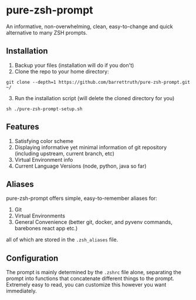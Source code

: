 # pure-zsh-prompt

An informative, non-overwhelming, clean, easy-to-change and quick alternative to many ZSH prompts.

## Installation

1. Backup your files (installation will do if you don't)
2. Clone the repo to your home directory:
```
git clone --depth=1 https://github.com/barrettruth/pure-zsh-prompt.git ~/
```
3. Run the installation script (will delete the cloned directory for you)
```
sh ./pure-zsh-prompt-setup.sh
```

## Features

1. Satisfying color scheme
2. Displaying informative yet minimal information of git repository (including upstream, current branch, etc)
3. Virtual Environment info
4. Current Language Versions (node, python, java so far)

## Aliases

pure-zsh-prompt offers simple, easy-to-remember aliases for:

1. Git
2. Virtual Environments
3. General Convenience (better git, docker, and pyvenv commands, barebones react app etc.)

all of which are stored in the `.zsh_aliases` file.

## Configuration

The prompt is mainly determined by the `.zshrc` file alone, separating the prompt into functions that concatenate different things to the prompt. Extremely easy to read, you can customize this however you want immediately.
